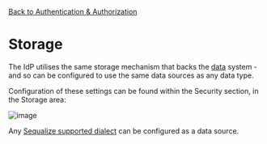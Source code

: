 [Back to Authentication & Authorization](/documentation/auth)

# Storage

The IdP utilises the same storage mechanism that backs the [data](/documentation/data) system - and so can be configured to use the same data sources as any data type.

Configuration of these settings can be found within the Security section, in the Storage area:

![image](https://i.postimg.cc/VNr2g9vN/Screenshot-2020-06-14-Screenshot.png)

Any [Sequalize supported dialect](https://sequelize.org/v5/manual/dialects.html) can be configured as a data source.